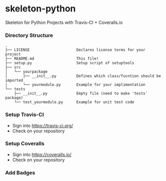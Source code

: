 skeleton-python
==============

Skeleton for Python Projects with Travis-CI + Coveralls.io

### Directory Structure

```
.
├── LICENSE                     Declares license terms for your project
├── README.md                   This file!
├── setup.py                    Setup script of setuptools
├── src
│   └── yourpackage
│       ├── __init__.py         Defines which class/fucntion should be imported
│       └── yourmodule.py       Example for your implimentation
└── tests
    ├── __init__.py             Empty file (need to make 'tests' package)
    └── test_yourmodule.py      Example for unit test code
```

### Setup Travis-CI

- Sign into https://travis-ci.org/
- Check on your repository

### Setup Coveralls

- Sign into https://coveralls.io/
- Check on your repository

### Add Badges



